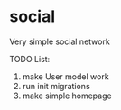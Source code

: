 social
======

Very simple social network

TODO List:

1) make User model work
2) run init migrations
3) make simple homepage